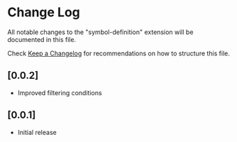 # Change Log

All notable changes to the "symbol-definition" extension will be documented in this file.

Check [Keep a Changelog](http://keepachangelog.com/) for recommendations on how to structure this file.

## [0.0.2]

- Improved filtering conditions

## [0.0.1]

- Initial release
